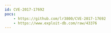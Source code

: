 ```yaml
---
id: CVE-2017-17692
pocs:
    - https://github.com/lr3800/CVE-2017-17692
    - https://www.exploit-db.com/raw/43376
---
```

